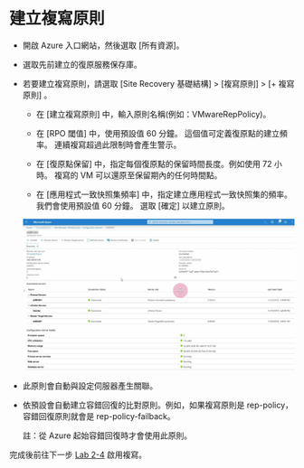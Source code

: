 # 建立複寫原則

- 開啟 Azure 入口網站，然後選取 [所有資源]。<br>

- 選取先前建立的復原服務保存庫。<br>

- 若要建立複寫原則，請選取 [Site Recovery 基礎結構] > [複寫原則] > [+ 複寫原則] 。<br>

  - 在 [建立複寫原則] 中，輸入原則名稱(例如：VMwareRepPolicy)。<br>

  - 在 [RPO 閾值] 中，使用預設值 60 分鐘。 這個值可定義復原點的建立頻率。 連續複寫超過此限制時會產生警示。<br>

  - 在 [復原點保留] 中，指定每個復原點的保留時間長度。例如使用 72 小時。 複寫的 VM 可以還原至保留期內的任何時間點。<br>

  - 在 [應用程式一致快照集頻率] 中，指定建立應用程式一致快照集的頻率。 我們會使用預設值 60 分鐘。 選取 [確定] 以建立原則。<br>
  
  ![GITHUB](https://github.com/MarkChang-Core/ASR-VMWare/blob/main/Image/image22.jpg)<br>
  
- 此原則會自動與設定伺服器產生關聯。<br>

- 依預設會自動建立容錯回復的比對原則。例如，如果複寫原則是 rep-policy，容錯回復原則就會是 rep-policy-failback。<br>
  
  註：從 Azure 起始容錯回復時才會使用此原則。<br>
  
完成後前往下一步 [Lab 2-4](https://github.com/MarkChang-Core/ASR-VMWare/blob/main/Lab2-4.md) 啟用複寫。
